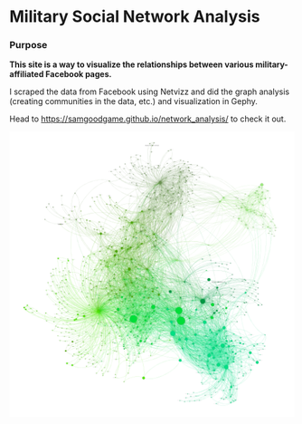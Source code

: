 # Military Social Network Analysis

### Purpose

**This site is a way to visualize the relationships between various military-affiliated Facebook pages.**

I scraped the data from Facebook using Netvizz and did the graph analysis (creating communities in the data, etc.) and visualization in Gephy.

Head to https://samgoodgame.github.io/network_analysis/ to check it out.

![Military Social Network Analysis](static_network.png)
